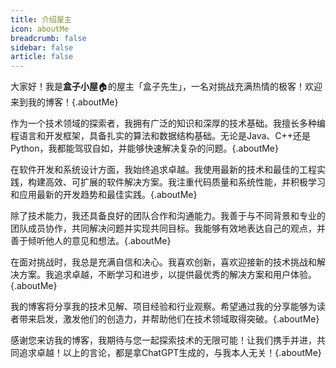 ```yaml
---
title: 介绍屋主
icon: aboutMe
breadcrumb: false
sidebar: false
article: false
---
```


<Meting mid="003UTVCN0QvffG" server="tencent" type="song" api="https://api.injahow.cn/meting/?server=:server&type=:type&id=:id&auth=:auth&r=:r"/>


大家好！我是**盒子小屋**:house:的屋主「盒子先生」，一名对挑战充满热情的极客！欢迎来到我的博客！{.aboutMe}

作为一个技术领域的探索者，我拥有广泛的知识和深厚的技术基础。我擅长多种编程语言和开发框架，具备扎实的算法和数据结构基础。无论是Java、C++还是Python，我都能驾驭自如，并能够快速解决复杂的问题。{.aboutMe}

在软件开发和系统设计方面，我始终追求卓越。我使用最新的技术和最佳的工程实践，构建高效、可扩展的软件解决方案。我注重代码质量和系统性能，并积极学习和应用最新的开发趋势和最佳实践。{.aboutMe}

除了技术能力，我还具备良好的团队合作和沟通能力。我善于与不同背景和专业的团队成员协作，共同解决问题并实现共同目标。我能够有效地表达自己的观点，并善于倾听他人的意见和想法。{.aboutMe}

在面对挑战时，我总是充满自信和决心。我喜欢创新，喜欢迎接新的技术挑战和解决方案。我追求卓越，不断学习和进步，以提供最优秀的解决方案和用户体验。{.aboutMe}

我的博客将分享我的技术见解、项目经验和行业观察。希望通过我的分享能够为读者带来启发，激发他们的创造力，并帮助他们在技术领域取得突破。{.aboutMe}

感谢您来访我的博客，我期待与您一起探索技术的无限可能！让我们携手并进，共同追求卓越！以上的言论，都是拿ChatGPT生成的，与我本人无关！{.aboutMe}

